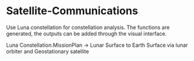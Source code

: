 # Satellite-Communications


Use Luna constellation for constellation analysis. The functions are generated, the outputs can be added through the visual interface.

Luna Constellation.MissionPlan -> Lunar Surface to Earth Surface via lunar orbiter and Geostationary satellite
